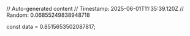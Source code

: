 // Auto-generated content
// Timestamp: 2025-06-01T11:35:39.120Z
// Random: 0.06855249838948718

const data = 0.8515653502087817;